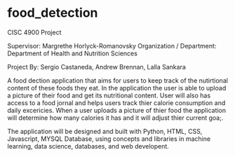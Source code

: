# food_detection
CISC 4900 Project

Supervisor: Margrethe Horlyck-Romanovsky
Organization / Department:  Department of Health and Nutrition Sciences


Project By: Sergio Castaneda, Andrew Brennan, Lalla Sankara


A food dection application that aims for users to keep track of the nutirtional content of these foods they eat. In the application the user is able to upload a picture of their food and get its nutritional content. User will also has access to a food jornal and helps users track thier calorie consumption and daily excericies. When a user uploads a picture of thier food the application will determine how many calories it has and it will adjust thier current goa;. 

The application will be designed and built with Python, HTML, CSS, Javascript, MYSQL Database, using concepts and libraries in machine learning, data science, databases, and web developent. 
